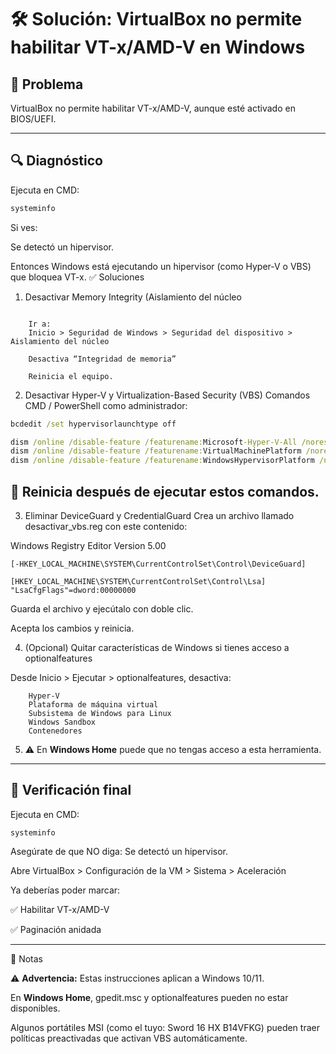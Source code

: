 # 🛠️ Solución: VirtualBox no permite habilitar VT-x/AMD-V en Windows

## 🧠 Problema  
VirtualBox no permite habilitar VT-x/AMD-V, aunque esté activado en BIOS/UEFI.

---

## 🔍 Diagnóstico  
Ejecuta en CMD:

```cmd
systeminfo
```

Si ves:

Se detectó un hipervisor.

Entonces Windows está ejecutando un hipervisor (como Hyper-V o VBS) que bloquea VT-x.
✅ Soluciones
1. Desactivar Memory Integrity (Aislamiento del núcleo

```

    Ir a:
    Inicio > Seguridad de Windows > Seguridad del dispositivo > Aislamiento del núcleo

    Desactiva “Integridad de memoria”

    Reinicia el equipo.
```

2. Desactivar Hyper-V y Virtualization-Based Security (VBS)
Comandos CMD / PowerShell como administrador:

```cmd
bcdedit /set hypervisorlaunchtype off

dism /online /disable-feature /featurename:Microsoft-Hyper-V-All /norestart
dism /online /disable-feature /featurename:VirtualMachinePlatform /norestart
dism /online /disable-feature /featurename:WindowsHypervisorPlatform /norestart
```

## 🔄 Reinicia después de ejecutar estos comandos.

3. Eliminar DeviceGuard y CredentialGuard
Crea un archivo llamado desactivar_vbs.reg con este contenido:

Windows Registry Editor Version 5.00

```
[-HKEY_LOCAL_MACHINE\SYSTEM\CurrentControlSet\Control\DeviceGuard]

[HKEY_LOCAL_MACHINE\SYSTEM\CurrentControlSet\Control\Lsa]
"LsaCfgFlags"=dword:00000000

```
Guarda el archivo y ejecútalo con doble clic.

Acepta los cambios y reinicia.

4. (Opcional) Quitar características de Windows si tienes acceso a optionalfeatures

Desde Inicio > Ejecutar > optionalfeatures, desactiva:

```
    Hyper-V
    Plataforma de máquina virtual
    Subsistema de Windows para Linux
    Windows Sandbox
    Contenedores
```

5. ⚠️ En **Windows Home** puede que no tengas acceso a esta herramienta.

--- 
## 🔁 Verificación final

Ejecuta en CMD:

```
systeminfo
```

Asegúrate de que NO diga: Se detectó un hipervisor.

Abre VirtualBox > Configuración de la VM > Sistema > Aceleración
    
Ya deberías poder marcar:

✅ Habilitar VT-x/AMD-V

✅ Paginación anidada

---
📌 Notas

 ⚠️ **Advertencia:** Estas instrucciones aplican a Windows 10/11.

 En **Windows Home**, gpedit.msc y optionalfeatures pueden no estar disponibles.

Algunos portátiles MSI (como el tuyo: Sword 16 HX B14VFKG) pueden traer políticas preactivadas que activan VBS automáticamente.

   
